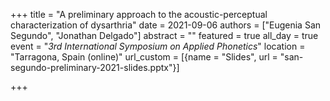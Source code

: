 +++
title = "A preliminary approach to the acoustic-perceptual characterization of dysarthria"
date = 2021-09-06
authors = ["Eugenia San Segundo", "Jonathan Delgado"]
abstract = ""
featured = true
all_day = true
event = "*3rd International Symposium on Applied Phonetics*"
location = "Tarragona, Spain (online)"
url_custom = [{name = "Slides", url = "san-segundo-preliminary-2021-slides.pptx"}]

+++

